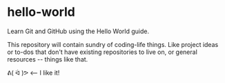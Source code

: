 # hello-world
Learn Git and GitHub using the Hello World guide.

This repository will contain sundry of coding-life things. Like project ideas or to-dos that don't have existing repositories to live on, or general resources -- things like that.

ᕕ( ᐛ )ᕗ   <--  I like it!

